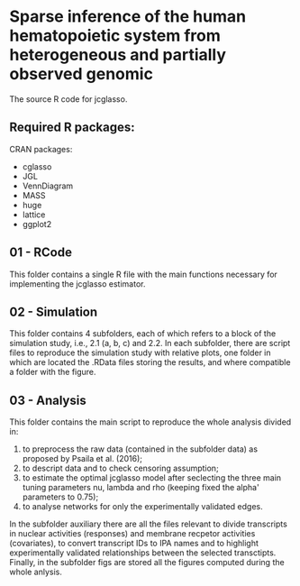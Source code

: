 # Sparse inference of the human hematopoietic system from heterogeneous and partially observed genomic
The source R code for jcglasso. 

## Required R packages:

CRAN packages:
- cglasso
- JGL
- VennDiagram
- MASS
- huge
- lattice
- ggplot2

## 01 - RCode
This folder contains a single R file with the main functions necessary for implementing the jcglasso estimator.

## 02 - Simulation
This folder contains 4 subfolders, each of which refers to a block of the simulation study, i.e., 2.1 (a, b, c) and 2.2. In each subfolder, there are script files to reproduce the simulation study with relative plots, one folder in which are located the .RData files storing the results, and where compatible a folder with the figure.

## 03 - Analysis
This folder contains the main script to reproduce the whole analysis divided in:
1. to preprocess the raw data (contained in the subfolder data) as proposed by Psaila et al. (2016);
2. to descript data and to check censoring assumption;
3. to estimate the optimal jcglasso model after seclecting the three main tuning parameters nu, lambda and rho (keeping fixed the alpha' parameters to 0.75);
4. to analyse networks for only the experimentally validated edges.

In the subfolder auxiliary there are all the files relevant to divide transcripts in nuclear activities (responses) and membrane recpetor activities (covariates), to convert transcript IDs to IPA names and to highlight experimentally validated relationships between the selected transctipts. Finally, in the subfolder figs are stored all the figures computed during the whole anlysis.
